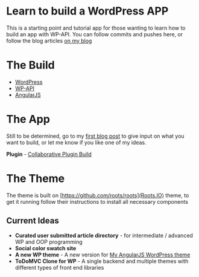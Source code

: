 Learn to build a WordPress APP
================================

This is a starting point and tutorial app for those wanting to learn how to build an app with WP-API. You can follow commits and pushes here, or follow the blog articles [on my blog](http://www.roysivan.com/blog)
  
The Build
===========  
* [WordPress](http://www.wordpress.org)
* [WP-API](http://github.com/WP-API/WP-API)
* [AngularJS](http://angularjs.org)
  
The App
========  
Still to be determined, go to my [first blog post](http://www.roysivan.com/lets-build-wordpress-app-together-one/#.VA4tHvmwLYh) to give input on what you want to build, or let me know if you like one of my ideas.
  
__Plugin__ - [Collaborative Plugin Build](https://github.com/Build-WordPress-Application/wp-app-plugin)  
  
  
The Theme
===========  
The theme is built on [https://github.com/roots/roots](Roots.IO) theme, to get it running follow their instructions to install all necessary components
  
  
Current Ideas
--------------
* __Curated user submitted article directory__ - for intermediate / advanced WP and OOP programming
* __Social color swatch site__
* __A new WP theme__ - A new version for [My AngularJS WordPress theme](https://github.com/royboy789/Angular-Wordpress-Theme)
* __ToDoMVC Clone for WP__ - A single backend and multiple themes with different types of front end libraries

